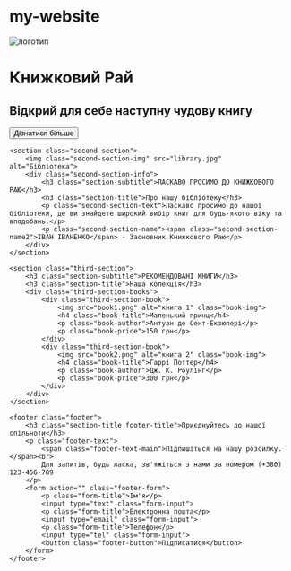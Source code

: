 # my-website
<!DOCTYPE html>
<html lang="uk">
<head>
    <meta charset="UTF-8">
    <meta name="viewport" content="width=device-width, initial-scale=1.0">
    <title>Книжковий Рай</title>
    <link rel="stylesheet" href="style.css">
    <link href="https://fonts.googleapis.com/css2?family=Lora:wght@700&family=Roboto&display=swap" rel="stylesheet">
</head>
<body>
    <main class="section-main">
        <img class="section-main-logo" src="logo.png" alt="логотип">
        <h1 class="section-main-title">Книжковий Рай</h1>
        <h2 class="section-main-subtitle">Відкрий для себе наступну чудову книгу</h2>
        <button class="section-main-button">Дізнатися більше</button>
    </main>

    <section class="second-section">
        <img class="second-section-img" src="library.jpg" alt="Бібліотека">
        <div class="second-section-info">
            <h3 class="section-subtitle">ЛАСКАВО ПРОСИМО ДО КНИЖКОВОГО РАЮ</h3>
            <h3 class="section-title">Про нашу бібліотеку</h3>
            <p class="second-section-text">Ласкаво просимо до нашої бібліотеки, де ви знайдете широкий вибір книг для будь-якого віку та вподобань.</p>
            <p class="second-section-name"><span class="second-section-name2">ІВАН ІВАНЕНКО</span> - Засновник Книжкового Раю</p>
        </div>
    </section>

    <section class="third-section">
        <h3 class="section-subtitle">РЕКОМЕНДОВАНІ КНИГИ</h3>
        <h3 class="section-title">Наша колекція</h3>
        <div class="third-section-books">
            <div class="third-section-book">
                <img src="book1.png" alt="книга 1" class="book-img">
                <h4 class="book-title">Маленький принц</h4>
                <p class="book-author">Антуан де Сент-Екзюпері</p>
                <p class="book-price">150 грн</p>
            </div>
            <div class="third-section-book">
                <img src="book2.png" alt="книга 2" class="book-img">
                <h4 class="book-title">Гаррі Поттер</h4>
                <p class="book-author">Дж. К. Роулінг</p>
                <p class="book-price">300 грн</p>
            </div>
        </div>
    </section>

    <footer class="footer">
        <h3 class="section-title footer-title">Приєднуйтесь до нашої спільноти</h3>
        <p class="footer-text">
            <span class="footer-text-main">Підпишіться на нашу розсилку.</span><br> 
            Для запитів, будь ласка, зв'яжіться з нами за номером (+380) 123-456-789
        </p>
        <form action="" class="footer-form">
            <p class="form-title">Ім'я</p>
            <input type="text" class="form-input">
            <p class="form-title">Електронна пошта</p>
            <input type="email" class="form-input">
            <p class="form-title">Телефон</p>
            <input type="tel" class="form-input">
            <button class="footer-button">Підписатися</button>
        </form>
    </footer>
</body>
</html>
